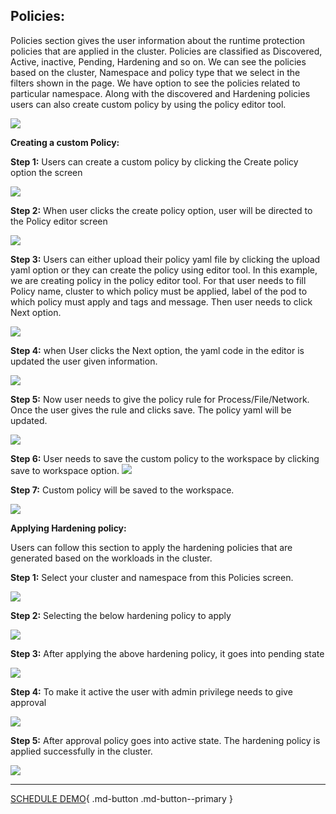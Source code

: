 

## **Policies:**

Policies section gives the user information about the runtime protection policies that are applied in the cluster. Policies are classified as Discovered, Active, inactive, Pending, Hardening and so on. We can see the policies based on the cluster, Namespace and policy type that we select in the filters shown in the page. We have option to see the policies related to particular namespace. Along with the discovered and Hardening policies users can also create custom policy by using the policy editor tool.

![](images/policies-dash.png)


**Creating a custom Policy:**

**Step 1:** Users can create a custom policy by clicking the Create policy option the screen

![](images/custom-policy-1.png)

**Step 2:** When user clicks the create policy option, user will be directed to the Policy editor screen


![](images/custom-policy-2.png)

**Step 3:** Users can either upload their policy yaml file by clicking the upload yaml option or they can create the policy using editor tool. In this example, we are creating policy in the policy editor tool. For that user needs to fill Policy name, cluster to which policy must be applied, label of the pod to which policy must apply and tags and message. Then user needs to click Next option.

![](images/custom-policy-3.png)

**Step 4:** when User clicks the Next option, the yaml code in the editor is updated the user given information.

![](images/custom-policy-4.png)

**Step 5:** Now user needs to give the policy rule for Process/File/Network.  Once the user gives the rule and clicks save. The policy yaml will be updated.

![](images/custom-policy-5.png)

**Step 6:** User needs to save the custom policy to the workspace by clicking save to workspace option.
![](images/custom-policy-6.png)

**Step 7:**  Custom policy will be saved to the workspace.

![](images/custom-policy-7.png)

**Applying Hardening policy:**


Users can follow this section to apply the hardening policies that are generated based on the workloads in the cluster.

**Step 1:** Select your cluster and namespace from this Policies screen.

![](images/Harden-policy-1.png)

**Step 2:** Selecting the below hardening policy to apply

![](images/Harden-policy-2.png)

**Step 3:** After applying the above hardening policy, it goes into pending state

![](images/Harden-policy-3.png)

**Step 4:** To make it active the user with admin privilege needs to give approval

![](images/Harden-policy-4.png)

**Step 5:**  After approval policy goes into active state. The hardening policy is applied successfully in the cluster.

![](images/Harden-policy-5.png)

- - -
[SCHEDULE DEMO](https://www.accuknox.com/contact-us){ .md-button .md-button--primary }
